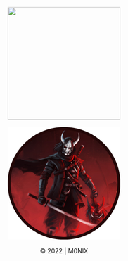 <p align="center">
  <img width="256" height="256" src="https://user-images.githubusercontent.com/108812200/177960142-3d912012-60fa-4537-a57a-7bd687ff1af5.png">
</p>
<p align="center">
  <img width="256" height="256" src="https://github.com/M0FIX/m0fix.github.io/blob/main/images/nfo.png">
</p>
<p align="center">© 2022 | M0NIX</p>
